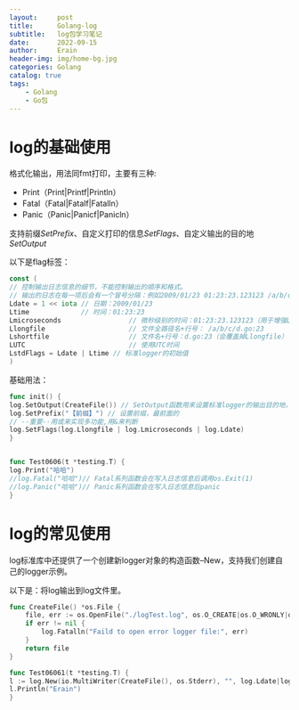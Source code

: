 ```yaml
---
layout:     post
title:      Golang-log
subtitle:   log包学习笔记
date:       2022-09-15
author:     Erain
header-img: img/home-bg.jpg
categories: Golang
catalog: true
tags:
    - Golang
    - Go包
---
```


# log的基础使用

格式化输出，用法同fmt打印，主要有三种:

- Print（Print|Printf|Println）
- Fatal（Fatal|Fatalf|Fatalln）
- Panic（Panic|Panicf|Panicln）

支持前缀*SetPrefix*、自定义打印的信息*SetFlags*、自定义输出的目的地*SetOutput*

以下是flag标签：

```go
const (
// 控制输出日志信息的细节，不能控制输出的顺序和格式。
// 输出的日志在每一项后会有一个冒号分隔：例如2009/01/23 01:23:23.123123 /a/b/c/d.go:23: message
Ldate = 1 << iota // 日期：2009/01/23
Ltime             // 时间：01:23:23
Lmicroseconds                 // 微秒级别的时间：01:23:23.123123（用于增强Ltime位）
Llongfile                     // 文件全路径名+行号： /a/b/c/d.go:23
Lshortfile                    // 文件名+行号：d.go:23（会覆盖掉Llongfile）
LUTC                          // 使用UTC时间
LstdFlags = Ldate | Ltime // 标准logger的初始值
)
```

基础用法：

```go
func init() {
log.SetOutput(CreateFile()) // SetOutput函数用来设置标准logger的输出目的地，默认是标准错误输出
log.SetPrefix("【前缀】") // 设置前缀，最前面的
// --重要--用或来实现多功能,用&来判断
log.SetFlags(log.Llongfile | log.Lmicroseconds | log.Ldate)
}


func Test0606(t *testing.T) {
log.Print("哈哈")
//log.Fatal("哈哈")// Fatal系列函数会在写入日志信息后调用os.Exit(1)
//log.Panic("哈哈")// Panic系列函数会在写入日志信息后panic
}
```

# log的常见使用

log标准库中还提供了一个创建新logger对象的构造函数–New，支持我们创建自己的logger示例。

以下是：将log输出到log文件里。

```go
func CreateFile() *os.File {
	file, err := os.OpenFile("./logTest.log", os.O_CREATE|os.O_WRONLY|os.O_APPEND, 0666)
	if err != nil {
		log.Fatalln("Faild to open error logger file:", err)
	}
	return file
}

func Test06061(t *testing.T) {
l := log.New(io.MultiWriter(CreateFile(), os.Stderr), "", log.Ldate|log.Lmicroseconds)
l.Println("Erain")
}

```